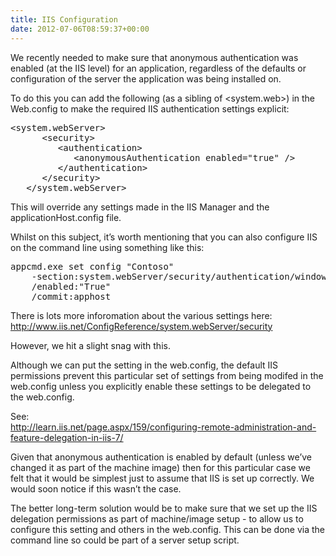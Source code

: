 ```yaml
---
title: IIS Configuration
date: 2012-07-06T08:59:37+00:00
---
```

We recently needed to make sure that anonymous authentication was enabled (at the IIS level) for an application, regardless of the defaults or configuration of the server the application was being installed on.

To do this you can add the following (as a sibling of <system.web>) in the Web.config to make the required IIS authentication settings explicit:

<pre class="csharpcode"><span class="kwrd">&lt;</span><span class="html">system.webServer</span><span class="kwrd">&gt;</span>
      <span class="kwrd">&lt;</span><span class="html">security</span><span class="kwrd">&gt;</span>
         <span class="kwrd">&lt;</span><span class="html">authentication</span><span class="kwrd">&gt;</span>
            <span class="kwrd">&lt;</span><span class="html">anonymousAuthentication</span> <span class="attr">enabled</span><span class="kwrd">="true"</span> <span class="kwrd">/&gt;</span>
         <span class="kwrd">&lt;/</span><span class="html">authentication</span><span class="kwrd">&gt;</span>
      <span class="kwrd">&lt;/</span><span class="html">security</span><span class="kwrd">&gt;</span>
   <span class="kwrd">&lt;/</span><span class="html">system.webServer</span><span class="kwrd">&gt;</span></pre>

This will override any settings made in the IIS Manager and the applicationHost.config file.

Whilst on this subject, it’s worth mentioning that you can also configure IIS on the command line using something like this:

<pre class="csharpcode">appcmd.exe set config "Contoso"
    -section:system.webServer/security/authentication/windowsAuthentication
    /enabled:"True"
    /commit:apphost</pre>

There is lots more inforomation about the various settings here:  
<http://www.iis.net/ConfigReference/system.webServer/security>

However, we hit a slight snag with this.

Although we can put the setting in the web.config, the default IIS permissions prevent this particular set of settings from being modifed in the web.config unless you explicitly enable these settings to be delegated to the web.config.

See:  
<http://learn.iis.net/page.aspx/159/configuring-remote-administration-and-feature-delegation-in-iis-7/>

Given that anonymous authentication is enabled by default (unless we’ve changed it as part of the machine image) then for this particular case we felt that it would be simplest just to assume that IIS is set up correctly. We would soon notice if this wasn’t the case.

The better long-term solution would be to make sure that we set up the IIS delegation permissions as part of machine/image setup - to allow us to configure this setting and others in the web.config. This can be done via the command line so could be part of a server setup script.